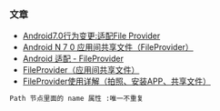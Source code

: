### 文章
- [Android7.0行为变更:适配File Provider](https://juejin.cn/post/6844903591199653902)
- [Android N 7 0 应用间共享文件（FileProvider）](https://blog.csdn.net/qq_43667831/article/details/87892815)
- [Android 适配 - FileProvider](https://juejin.cn/post/6844903846586613773)
- [FileProvider（应用间共享文件）](https://www.jianshu.com/p/61c09a321f2d)
- [FileProvider使用详解（拍照、安装APP、共享文件）](https://segmentfault.com/a/1190000021357383?utm_source=tag-newest)

```xml
Path 节点里面的 name 属性 :唯一不重复
```
